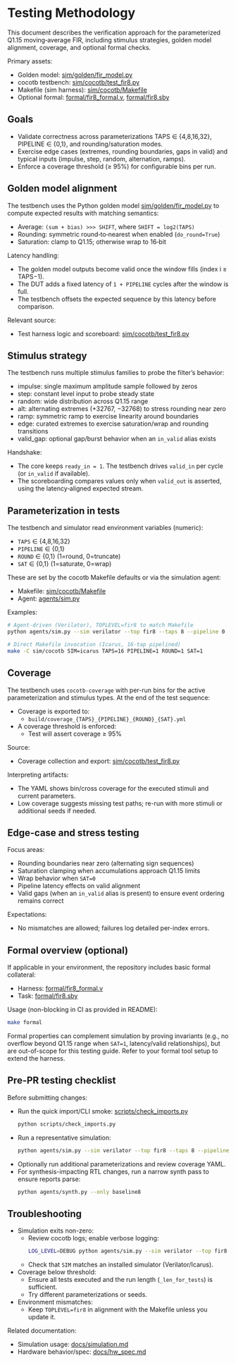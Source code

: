 # Testing Methodology

This document describes the verification approach for the parameterized Q1.15 moving‑average FIR, including stimulus strategies, golden model alignment, coverage, and optional formal checks.

Primary assets:
- Golden model: [sim/golden/fir_model.py](sim/golden/fir_model.py)
- cocotb testbench: [sim/cocotb/test_fir8.py](sim/cocotb/test_fir8.py)
- Makefile (sim harness): [sim/cocotb/Makefile](sim/cocotb/Makefile)
- Optional formal: [formal/fir8_formal.v](formal/fir8_formal.v), [formal/fir8.sby](formal/fir8.sby)

## Goals

- Validate correctness across parameterizations TAPS ∈ {4,8,16,32}, PIPELINE ∈ {0,1}, and rounding/saturation modes.
- Exercise edge cases (extremes, rounding boundaries, gaps in valid) and typical inputs (impulse, step, random, alternation, ramps).
- Enforce a coverage threshold (≥ 95%) for configurable bins per run.

## Golden model alignment

The testbench uses the Python golden model [sim/golden/fir_model.py](sim/golden/fir_model.py) to compute expected results with matching semantics:
- Average: `(sum + bias) >>> SHIFT`, where `SHIFT = log2(TAPS)`
- Rounding: symmetric round‑to‑nearest when enabled (`do_round=True`)
- Saturation: clamp to Q1.15; otherwise wrap to 16‑bit

Latency handling:
- The golden model outputs become valid once the window fills (index i ≥ TAPS−1).
- The DUT adds a fixed latency of `1 + PIPELINE` cycles after the window is full.
- The testbench offsets the expected sequence by this latency before comparison.

Relevant source:
- Test harness logic and scoreboard: [sim/cocotb/test_fir8.py](sim/cocotb/test_fir8.py)

## Stimulus strategy

The testbench runs multiple stimulus families to probe the filter’s behavior:
- impulse: single maximum amplitude sample followed by zeros
- step: constant level input to probe steady state
- random: wide distribution across Q1.15 range
- alt: alternating extremes (+32767, −32768) to stress rounding near zero
- ramp: symmetric ramp to exercise linearity around boundaries
- edge: curated extremes to exercise saturation/wrap and rounding transitions
- valid_gap: optional gap/burst behavior when an `in_valid` alias exists

Handshake:
- The core keeps `ready_in = 1`. The testbench drives `valid_in` per cycle (or `in_valid` if available).
- The scoreboarding compares values only when `valid_out` is asserted, using the latency‑aligned expected stream.

## Parameterization in tests

The testbench and simulator read environment variables (numeric):
- `TAPS` ∈ {4,8,16,32}
- `PIPELINE` ∈ {0,1}
- `ROUND` ∈ {0,1} (1=round, 0=truncate)
- `SAT` ∈ {0,1} (1=saturate, 0=wrap)

These are set by the cocotb Makefile defaults or via the simulation agent:
- Makefile: [sim/cocotb/Makefile](sim/cocotb/Makefile)
- Agent: [agents/sim.py](agents/sim.py)

Examples:
```bash
# Agent-driven (Verilator), TOPLEVEL=fir8 to match Makefile
python agents/sim.py --sim verilator --top fir8 --taps 8 --pipeline 0

# Direct Makefile invocation (Icarus, 16-tap pipelined)
make -C sim/cocotb SIM=icarus TAPS=16 PIPELINE=1 ROUND=1 SAT=1
```

## Coverage

The testbench uses `cocotb-coverage` with per-run bins for the active parameterization and stimulus types. At the end of the test sequence:
- Coverage is exported to:
  - `build/coverage_{TAPS}_{PIPELINE}_{ROUND}_{SAT}.yml`
- A coverage threshold is enforced:
  - Test will assert coverage ≥ 95%

Source:
- Coverage collection and export: [sim/cocotb/test_fir8.py](sim/cocotb/test_fir8.py)

Interpreting artifacts:
- The YAML shows bin/cross coverage for the executed stimuli and current parameters.
- Low coverage suggests missing test paths; re-run with more stimuli or additional seeds if needed.

## Edge-case and stress testing

Focus areas:
- Rounding boundaries near zero (alternating sign sequences)
- Saturation clamping when accumulations approach Q1.15 limits
- Wrap behavior when `SAT=0`
- Pipeline latency effects on valid alignment
- Valid gaps (when an `in_valid` alias is present) to ensure event ordering remains correct

Expectations:
- No mismatches are allowed; failures log detailed per-index errors.

## Formal overview (optional)

If applicable in your environment, the repository includes basic formal collateral:
- Harness: [formal/fir8_formal.v](formal/fir8_formal.v)
- Task: [formal/fir8.sby](formal/fir8.sby)

Usage (non-blocking in CI as provided in README):
```bash
make formal
```

Formal properties can complement simulation by proving invariants (e.g., no overflow beyond Q1.15 range when `SAT=1`, latency/valid relationships), but are out-of-scope for this testing guide. Refer to your formal tool setup to extend the harness.

## Pre-PR testing checklist

Before submitting changes:
- Run the quick import/CLI smoke: [scripts/check_imports.py](scripts/check_imports.py)
  ```bash
  python scripts/check_imports.py
  ```
- Run a representative simulation:
  ```bash
  python agents/sim.py --sim verilator --top fir8 --taps 8 --pipeline 0
  ```
- Optionally run additional parameterizations and review coverage YAML.
- For synthesis-impacting RTL changes, run a narrow synth pass to ensure reports parse:
  ```bash
  python agents/synth.py --only baseline8
  ```

## Troubleshooting

- Simulation exits non-zero:
  - Review cocotb logs; enable verbose logging:
    ```bash
    LOG_LEVEL=DEBUG python agents/sim.py --sim verilator --top fir8 --taps 8
    ```
  - Check that `SIM` matches an installed simulator (Verilator/Icarus).
- Coverage below threshold:
  - Ensure all tests executed and the run length (`_len_for_tests`) is sufficient.
  - Try different parameterizations or seeds.
- Environment mismatches:
  - Keep `TOPLEVEL=fir8` in alignment with the Makefile unless you update it.

Related documentation:
- Simulation usage: [docs/simulation.md](docs/simulation.md)
- Hardware behavior/spec: [docs/hw_spec.md](docs/hw_spec.md)